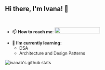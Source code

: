 ## Hi there, I'm **Ivana! 👋** <!--div align = 'right'>![](https://komarev.com/ghpvc/?username=ivanab&color=blue)</div-->    
    
<br />     

- 📫 **How to reach me**: [<img src="https://img.shields.io/static/v1?color=blue&label=linkedin&logo=linkedin&logoColor=white&style=for-the-badge&message=Connect" width="150" height="20"/>](https://www.linkedin.com/in/ivanab)  
<!-- 🔭 **I’m currently working** <a href="https://github.com/hackhub-nl">@hackhub.nl</a> project.   -->
- 🌱 **I’m currently learning:** 
    - DSA 
    - Architecture and Design Patterns       

![ivanab's github stats](https://github-readme-stats.vercel.app/api/?username=ivanab&show_icons=true)

<!--about GraphQL.-->  <!--React and Redux.--><!--OAuth/Passport.js and authentication with JWT.--> <!--S.O.L.I.D. Principles.--> <!--exploring my interests.-->
<!-- 👯 **I’m looking to collaborate on projects in**  [<img src="https://avatars.githubusercontent.com/u/59364609?s=200&v=4" width="30px" height="30px"/>](https://github.com/OpenSamples).   --> 

<!--- 🤔 I’m looking for help with writing unit tests for projects in OpenSamples.--><!---- 💬 **Ask me about** WebRTC in C# client applications.--><!----- 📫 **How to reach me**: [LinkedIn - ivanab](https://www.linkedin.com/in/ivanab/).--><!---- 😄 **Pronouns**: she/her/hers--><!--- ⚡ **Fun fact**: I like traveling and networking in tech events.   -->
<!--hr/-->
<!--p align="center"><a href="https://github.com/ivanab">
  <img src="https://github-readme-stats.vercel.app/api?username=ivanab&count_private=true&show_icons=true&hide=stars" />
</a></p-->

<!--img src="https://github-readme-streak-stats.herokuapp.com/?user=ivanab&theme=black-ice&hide_border=true&stroke=0000&background=black&ring=white&fire=white&currStreakLabel=white&bg_color=30,e96443,904e95&title_color=fff&text_color=fff" alt="ivanab" /-->
<!--<img src="https://streak-stats.demolab.com/?user=ivanab&theme=dark)"/>-->
